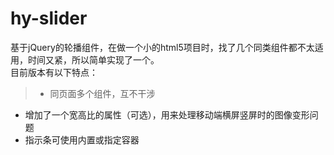 # hy-slider
基于jQuery的轮播组件，在做一个小的html5项目时，找了几个同类组件都不太适用，时间又紧，所以简单实现了一个。  
目前版本有以下特点：  
> - 同页面多个组件，互不干涉
- 增加了一个宽高比的属性（可选），用来处理移动端横屏竖屏时的图像变形问题
- 指示条可使用内置或指定容器
  
  
  
